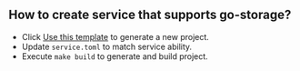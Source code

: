 ## How to create service that supports go-storage?

- Click [Use this template](https://github.com/aos-dev/go-service-example/generate) to generate a new project.
- Update `service.toml` to match service ability.
- Execute `make build` to generate and build project.
